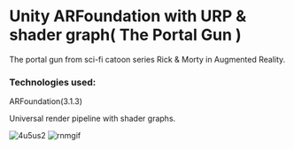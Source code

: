 # Unity ARFoundation with URP & shader graph( The Portal Gun )
The portal gun from sci-fi catoon series Rick & Morty in Augmented Reality.
### Technologies used:
ARFoundation(3.1.3)


Universal render pipeline with shader graphs.

![4u5us2](https://user-images.githubusercontent.com/77329786/104848412-def3d980-590a-11eb-9e67-f7e5cb1ff8fb.gif) ![rnmgif](https://user-images.githubusercontent.com/77329786/104848577-a6a0cb00-590b-11eb-8cc8-43eb9f9cf312.gif)
